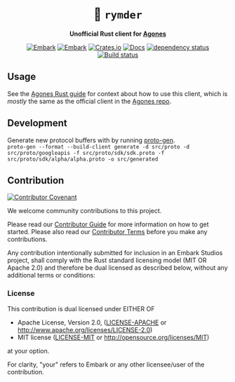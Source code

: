 <!-- Allow this file to not have a first line heading -->
<!-- markdownlint-disable-file MD041 -->

<!-- inline html -->
<!-- markdownlint-disable-file MD033 -->

<div align="center">

# 🌌 `rymder`

**Unofficial Rust client for [Agones](https://agones.dev/site/)**

[![Embark](https://img.shields.io/badge/embark-open%20source-blueviolet.svg)](https://embark.dev)
[![Embark](https://img.shields.io/badge/discord-ark-%237289da.svg?logo=discord)](https://discord.gg/dAuKfZS)
[![Crates.io](https://img.shields.io/crates/v/rymder.svg)](https://crates.io/crates/rymder)
[![Docs](https://docs.rs/rymder/badge.svg)](https://docs.rs/rymder)
[![dependency status](https://deps.rs/repo/github/EmbarkStudios/rymder/status.svg)](https://deps.rs/repo/github/EmbarkStudios/rymder)
[![Build status](https://github.com/EmbarkStudios/rymder/workflows/CI/badge.svg)](https://github.com/EmbarkStudios/rymder/actions)
</div>

## Usage

See the [Agones Rust guide](https://agones.dev/site/docs/tutorials/simple-gameserver-rust/) for context about how to use this client, which is _mostly_ the same as the official client in the [Agones repo](https://github.com/googleforgames/agones/tree/main/sdks/rust).

## Development

Generate new protocol buffers with by running [proto-gen](https://github.com/EmbarkStudios/proto-gen).  
`proto-gen --format --build-client generate -d src/proto -d src/proto/googleapis -f src/proto/sdk/sdk.proto -f src/proto/sdk/alpha/alpha.proto -o src/generated`

## Contribution

[![Contributor Covenant](https://img.shields.io/badge/contributor%20covenant-v1.4-ff69b4.svg)](CODE_OF_CONDUCT.md)

We welcome community contributions to this project.

Please read our [Contributor Guide](CONTRIBUTING.md) for more information on how to get started.
Please also read our [Contributor Terms](CONTRIBUTING.md#contributor-terms) before you make any contributions.

Any contribution intentionally submitted for inclusion in an Embark Studios project, shall comply with the Rust standard licensing model (MIT OR Apache 2.0) and therefore be dual licensed as described below, without any additional terms or conditions:

### License

This contribution is dual licensed under EITHER OF

* Apache License, Version 2.0, ([LICENSE-APACHE](LICENSE-APACHE) or <http://www.apache.org/licenses/LICENSE-2.0>)
* MIT license ([LICENSE-MIT](LICENSE-MIT) or <http://opensource.org/licenses/MIT>)

at your option.

For clarity, "your" refers to Embark or any other licensee/user of the contribution.
